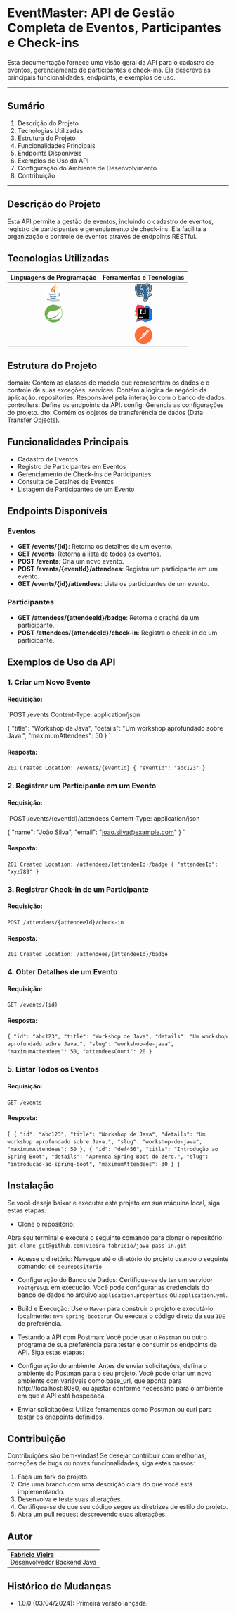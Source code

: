 # EventMaster: API de Gestão Completa de Eventos, Participantes e Check-ins

Esta documentação fornece uma visão geral da API para o cadastro de eventos, gerenciamento de participantes e check-ins. Ela descreve as principais funcionalidades, endpoints, e exemplos de uso.

---

## Sumário
1. Descrição do Projeto
2. Tecnologias Utilizadas
3. Estrutura do Projeto
4. Funcionalidades Principais
5. Endpoints Disponíveis
6. Exemplos de Uso da API
7. Configuração do Ambiente de Desenvolvimento
8. Contribuição

---

## Descrição do Projeto

Esta API permite a gestão de eventos, incluindo o cadastro de eventos, registro de participantes e gerenciamento de check-ins. Ela facilita a organização e controle de eventos através de endpoints RESTful.

## Tecnologias Utilizadas

| Linguagens de Programação | Ferramentas e Tecnologias |
| :-----------------: | :-----------------------: |
| <img height="40" src="https://github.com/vieira-fabricio/icons/blob/main/java.svg"> | <img height="40" src="https://github.com/vieira-fabricio/icons/blob/main/postgresql.svg"> |
| <img height="40" src="https://github.com/vieira-fabricio/icons/blob/main/spring.svg"> | <img height="40" src="https://github.com/vieira-fabricio/icons/blob/main/intellij-ide.svg"> |
|   | <img height="40" src="https://github.com/vieira-fabricio/icons/blob/main/postman-icon-svgrepo-com.svg"> |
  
## Estrutura do Projeto

domain: Contém as classes de modelo que representam os dados e o controle de suas exceções.
services: Contém a lógica de negócio da aplicação.
repositories: Responsável pela interação com o banco de dados.
controllers: Define os endpoints da API.
config: Gerencia as configurações do projeto.
dto: Contém os objetos de transferência de dados (Data Transfer Objects).

## Funcionalidades Principais

* Cadastro de Eventos
* Registro de Participantes em Eventos
* Gerenciamento de Check-ins de Participantes
* Consulta de Detalhes de Eventos
* Listagem de Participantes de um Evento

## Endpoints Disponíveis

### Eventos

* **GET /events/{id}**: Retorna os detalhes de um evento.
* **GET /events**: Retorna a lista de todos os eventos.
* **POST /events**: Cria um novo evento.
* **POST /events/{eventId}/attendees**: Registra um participante em um evento.
* **GET /events/{id}/attendees**: Lista os participantes de um evento.

### Participantes

* **GET /attendees/{attendeeId}/badge**: Retorna o crachá de um participante.
* **POST /attendees/{attendeeId}/check-in**: Registra o check-in de um participante.

## Exemplos de Uso da API

### 1. Criar um Novo Evento

#### Requisição:
`POST /events
Content-Type: application/json

{
  "title": "Workshop de Java",
  "details": "Um workshop aprofundado sobre Java.",
  "maximumAttendees": 50
}
`

#### Resposta:

`201 Created
Location: /events/{eventId}
{
  "eventId": "abc123"
}
`

### 2. Registrar um Participante em um Evento

#### Requisição:
`POST /events/{eventId}/attendees
Content-Type: application/json

{
  "name": "João Silva",
  "email": "joao.silva@example.com"
}
`

#### Resposta:
`201 Created
Location: /attendees/{attendeeId}/badge
{
  "attendeeId": "xyz789"
}
`

### 3. Registrar Check-in de um Participante

#### Requisição:
`POST /attendees/{attendeeId}/check-in
`

#### Resposta:
`201 Created
Location: /attendees/{attendeeId}/badge
`

### 4. Obter Detalhes de um Evento

#### Requisição:
`GET /events/{id}
`

#### Resposta:
`{
  "id": "abc123",
  "title": "Workshop de Java",
  "details": "Um workshop aprofundado sobre Java.",
  "slug": "workshop-de-java",
  "maximumAttendees": 50,
  "attendeesCount": 20
}
`

### 5. Listar Todos os Eventos

#### Requisição:
`GET /events
`

#### Resposta:
`[
  {
    "id": "abc123",
    "title": "Workshop de Java",
    "details": "Um workshop aprofundado sobre Java.",
    "slug": "workshop-de-java",
    "maximumAttendees": 50
  },
  {
    "id": "def456",
    "title": "Introdução ao Spring Boot",
    "details": "Aprenda Spring Boot do zero.",
    "slug": "introducao-ao-spring-boot",
    "maximumAttendees": 30
  }
]
`

## Instalação

Se você deseja baixar e executar este projeto em sua máquina local, siga estas etapas:

- Clone o repositório:

Abra seu terminal e execute o seguinte comando para clonar o repositório:
```git clone git@github.com:vieira-fabricio/java-pass-in.git```

- Acesse o diretório:
Navegue até o diretório do projeto usando o seguinte comando:
```cd seurepositorio```

- Configuração do Banco de Dados:
Certifique-se de ter um servidor `PostgreSQL` em execução. Você pode configurar as credenciais do banco de dados no arquivo `application.properties` ou `application.yml`.

- Build e Execução:
Use o `Maven` para construir o projeto e executá-lo localmente:
```mvn spring-boot:run```
Ou execute o código direto da sua `IDE` de preferência.

- Testando a API com Postman:
Você pode usar o `Postman` ou outro programa de sua preferência para testar e consumir os endpoints da API. Siga estas etapas:

- Configuração do ambiente:
Antes de enviar solicitações, defina o ambiente do Postman para o seu projeto. Você pode criar um novo ambiente com variáveis como base_url, que aponta para http://localhost:8080, ou ajustar conforme necessário para o ambiente em que a API está hospedada.

- Enviar solicitações:
Utilize ferramentas como Postman ou curl para testar os endpoints definidos.

## Contribuição

Contribuições são bem-vindas! Se desejar contribuir com melhorias, correções de bugs ou novas funcionalidades, siga estes passos:

1. Faça um fork do projeto.
2. Crie uma branch com uma descrição clara do que você está implementando.
3. Desenvolva e teste suas alterações.
4. Certifique-se de que seu código segue as diretrizes de estilo do projeto.
5. Abra um pull request descrevendo suas alterações.

## Autor
<table>
  <tr>
    <td align="left">
      <a href="https://github.com/vieira-fabricio">
        <span><b>Fabricio Vieira</b></span>
      </a>
      <br>
      <span>Desenvolvedor Backend Java</span>
    </td>
  </tr>
</table>

## Histórico de Mudanças

- 1.0.0 (03/04/2024): Primeira versão lançada.

